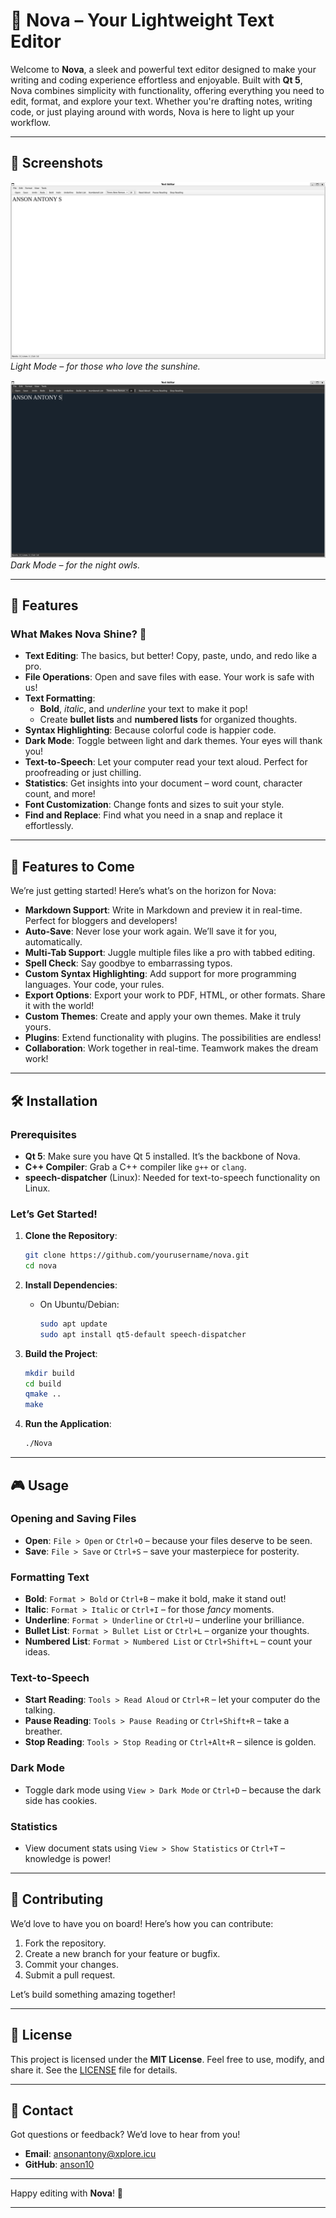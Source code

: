 # 🌟 Nova – Your Lightweight Text Editor

Welcome to **Nova**, a sleek and powerful text editor designed to make your writing and coding experience effortless and enjoyable. Built with **Qt 5**, Nova combines simplicity with functionality, offering everything you need to edit, format, and explore your text. Whether you're drafting notes, writing code, or just playing around with words, Nova is here to light up your workflow. 

---

## 📸 Screenshots

![Light Mode](images/light.png)
*Light Mode – for those who love the sunshine.*

![Dark Mode](images/dark.png)
*Dark Mode – for the night owls.*

---

## 🚀 Features

### What Makes Nova Shine? 🌠

- **Text Editing**: The basics, but better! Copy, paste, undo, and redo like a pro.
- **File Operations**: Open and save files with ease. Your work is safe with us!
- **Text Formatting**:
  - **Bold**, *italic*, and _underline_ your text to make it pop!
  - Create **bullet lists** and **numbered lists** for organized thoughts.
- **Syntax Highlighting**: Because colorful code is happier code.
- **Dark Mode**: Toggle between light and dark themes. Your eyes will thank you!
- **Text-to-Speech**: Let your computer read your text aloud. Perfect for proofreading or just chilling.
- **Statistics**: Get insights into your document – word count, character count, and more!
- **Font Customization**: Change fonts and sizes to suit your style.
- **Find and Replace**: Find what you need in a snap and replace it effortlessly.

---

## 🌌 Features to Come

We’re just getting started! Here’s what’s on the horizon for Nova:

- **Markdown Support**: Write in Markdown and preview it in real-time. Perfect for bloggers and developers!
- **Auto-Save**: Never lose your work again. We’ll save it for you, automatically.
- **Multi-Tab Support**: Juggle multiple files like a pro with tabbed editing.
- **Spell Check**: Say goodbye to embarrassing typos.
- **Custom Syntax Highlighting**: Add support for more programming languages. Your code, your rules.
- **Export Options**: Export your work to PDF, HTML, or other formats. Share it with the world!
- **Custom Themes**: Create and apply your own themes. Make it truly yours.
- **Plugins**: Extend functionality with plugins. The possibilities are endless!
- **Collaboration**: Work together in real-time. Teamwork makes the dream work!

---

## 🛠️ Installation

### Prerequisites
- **Qt 5**: Make sure you have Qt 5 installed. It’s the backbone of Nova.
- **C++ Compiler**: Grab a C++ compiler like `g++` or `clang`.
- **speech-dispatcher** (Linux): Needed for text-to-speech functionality on Linux.

### Let’s Get Started!

1. **Clone the Repository**:
   ```bash
   git clone https://github.com/yourusername/nova.git
   cd nova
   ```

2. **Install Dependencies**:
   - On Ubuntu/Debian:
     ```bash
     sudo apt update
     sudo apt install qt5-default speech-dispatcher
     ```

3. **Build the Project**:
   ```bash
   mkdir build
   cd build
   qmake ..
   make
   ```

4. **Run the Application**:
   ```bash
   ./Nova
   ```

---

## 🎮 Usage

### Opening and Saving Files
- **Open**: `File > Open` or `Ctrl+O` – because your files deserve to be seen.
- **Save**: `File > Save` or `Ctrl+S` – save your masterpiece for posterity.

### Formatting Text
- **Bold**: `Format > Bold` or `Ctrl+B` – make it bold, make it stand out!
- **Italic**: `Format > Italic` or `Ctrl+I` – for those *fancy* moments.
- **Underline**: `Format > Underline` or `Ctrl+U` – underline your brilliance.
- **Bullet List**: `Format > Bullet List` or `Ctrl+L` – organize your thoughts.
- **Numbered List**: `Format > Numbered List` or `Ctrl+Shift+L` – count your ideas.

### Text-to-Speech
- **Start Reading**: `Tools > Read Aloud` or `Ctrl+R` – let your computer do the talking.
- **Pause Reading**: `Tools > Pause Reading` or `Ctrl+Shift+R` – take a breather.
- **Stop Reading**: `Tools > Stop Reading` or `Ctrl+Alt+R` – silence is golden.

### Dark Mode
- Toggle dark mode using `View > Dark Mode` or `Ctrl+D` – because the dark side has cookies.

### Statistics
- View document stats using `View > Show Statistics` or `Ctrl+T` – knowledge is power!

---

## 🤝 Contributing

We’d love to have you on board! Here’s how you can contribute:
1. Fork the repository.
2. Create a new branch for your feature or bugfix.
3. Commit your changes.
4. Submit a pull request.

Let’s build something amazing together!

---

## 📜 License

This project is licensed under the **MIT License**. Feel free to use, modify, and share it. See the [LICENSE](LICENSE) file for details.

---

## 💌 Contact

Got questions or feedback? We’d love to hear from you!
- **Email**: ansonantony@xplore.icu
- **GitHub**: [anson10](https://github.com/anson10)

---

Happy editing with **Nova**! 🌟

---
